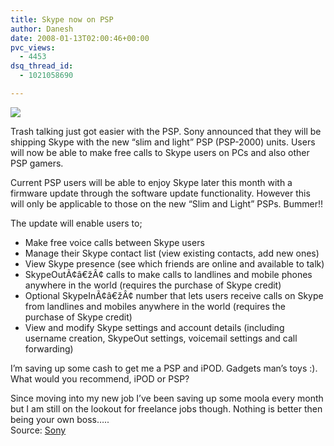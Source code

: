 ```yaml
---
title: Skype now on PSP
author: Danesh
date: 2008-01-13T02:00:46+00:00
pvc_views:
  - 4453
dsq_thread_id:
  - 1021058690

---
```

![][1]

Trash talking just got easier with the PSP. Sony announced that they will be shipping Skype with the new &#8220;slim and light&#8221; PSP (PSP-2000) units. Users will now be able to make free calls to Skype users on PCs and also other PSP gamers.

Current PSP users will be able to enjoy Skype later this month with a firmware update through the software update functionality. However this will only be applicable to those on the new &#8220;Slim and Light&#8221; PSPs. Bummer!!

The update will enable users to;

  * Make free voice calls between Skype users
  * Manage their Skype contact list (view existing contacts, add new ones)
  * View Skype presence (see which friends are online and available to talk)
  * SkypeOutÃ¢â€žÂ¢ calls to make calls to landlines and mobile phones anywhere in the world (requires the purchase of Skype credit)
  * Optional SkypeInÃ¢â€žÂ¢ number that lets users receive calls on Skype from landlines and mobiles anywhere in the world (requires the purchase of Skype credit)
  * View and modify Skype settings and account details (including username creation, SkypeOut settings, voicemail settings and call forwarding)

I&#8217;m saving up some cash to get me a PSP and iPOD. Gadgets man&#8217;s toys :). What would you recommend, iPOD or PSP?

Since moving into my new job I&#8217;ve been saving up some moola every month but I am still on the lookout for freelance jobs though. Nothing is better then being your own boss&#8230;..  
Source: [Sony][2]

 [1]: http://img184.imageshack.us/img184/6495/skypepspzm5.png
 [2]: http://www.us.playstation.com/News/PressReleases/447?ref=http%3A//www.sony.com/ces/index.html%3Fs1%3D1%26s2%3D3&XID=M:ces_2008:playstation:product_detail:psp_system_skype:press_release
